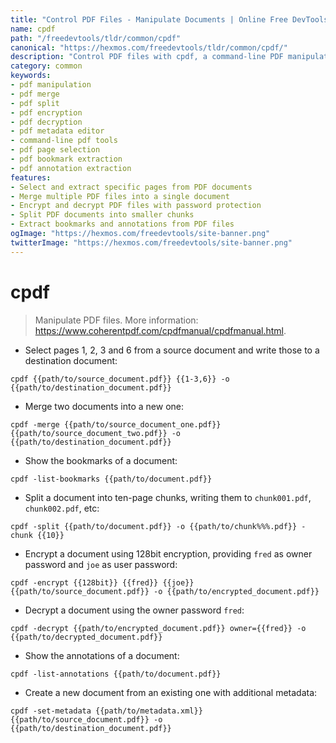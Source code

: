 ```yaml
---
title: "Control PDF Files - Manipulate Documents | Online Free DevTools by Hexmos"
name: cpdf
path: "/freedevtools/tldr/common/cpdf"
canonical: "https://hexmos.com/freedevtools/tldr/common/cpdf/"
description: "Control PDF files with cpdf, a command-line PDF manipulation tool. Merge, split, encrypt, and decrypt PDF documents easily. Free online tool, no registration required."
category: common
keywords:
- pdf manipulation
- pdf merge
- pdf split
- pdf encryption
- pdf decryption
- pdf metadata editor
- command-line pdf tools
- pdf page selection
- pdf bookmark extraction
- pdf annotation extraction
features:
- Select and extract specific pages from PDF documents
- Merge multiple PDF files into a single document
- Encrypt and decrypt PDF files with password protection
- Split PDF documents into smaller chunks
- Extract bookmarks and annotations from PDF files
ogImage: "https://hexmos.com/freedevtools/site-banner.png"
twitterImage: "https://hexmos.com/freedevtools/site-banner.png"
---
```


# cpdf

> Manipulate PDF files.
> More information: <https://www.coherentpdf.com/cpdfmanual/cpdfmanual.html>.

- Select pages 1, 2, 3 and 6 from a source document and write those to a destination document:

`cpdf {{path/to/source_document.pdf}} {{1-3,6}} -o {{path/to/destination_document.pdf}}`

- Merge two documents into a new one:

`cpdf -merge {{path/to/source_document_one.pdf}} {{path/to/source_document_two.pdf}} -o {{path/to/destination_document.pdf}}`

- Show the bookmarks of a document:

`cpdf -list-bookmarks {{path/to/document.pdf}}`

- Split a document into ten-page chunks, writing them to `chunk001.pdf`, `chunk002.pdf`, etc:

`cpdf -split {{path/to/document.pdf}} -o {{path/to/chunk%%%.pdf}} -chunk {{10}}`

- Encrypt a document using 128bit encryption, providing `fred` as owner password and `joe` as user password:

`cpdf -encrypt {{128bit}} {{fred}} {{joe}} {{path/to/source_document.pdf}} -o {{path/to/encrypted_document.pdf}}`

- Decrypt a document using the owner password `fred`:

`cpdf -decrypt {{path/to/encrypted_document.pdf}} owner={{fred}} -o {{path/to/decrypted_document.pdf}}`

- Show the annotations of a document:

`cpdf -list-annotations {{path/to/document.pdf}}`

- Create a new document from an existing one with additional metadata:

`cpdf -set-metadata {{path/to/metadata.xml}} {{path/to/source_document.pdf}} -o {{path/to/destination_document.pdf}}`
